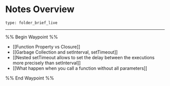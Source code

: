 # Notes Overview
 
```ccard
type: folder_brief_live
```
 
---

%% Begin Waypoint %%
- [[Function Property vs Closure]]
- [[Garbage Collection and setInterval, setTimeout]]
- [[Nested setTimeout allows to set the delay between the executions more precisely than setInterval]]
- [[What happen when you call a function without all parameters]]

%% End Waypoint %%
